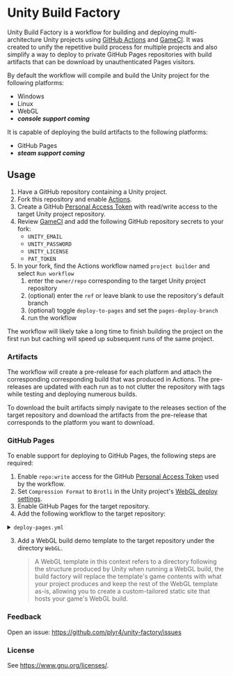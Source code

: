 # Unity Build Factory

Unity Build Factory is a workflow for building and deploying multi-architecture Unity projects using [GitHub Actions](https://docs.github.com/en/actions) and [GameCI](https://game.ci/docs/github/getting-started/).
It was created to unify the repetitive build process for multiple projects and also simplify a way to deploy to private GitHub Pages repositories with build artifacts that can be download by unauthenticated Pages visitors.

By default the workflow will compile and build the Unity project for the following platforms:
- Windows
- Linux
- WebGL
- _**console support coming**_

It is capable of deploying the build artifacts to the following platforms:
- GitHub Pages
- _**steam support coming**_

## Usage

1. Have a GitHub repository containing a Unity project.
1. Fork this repository and enable [Actions](https://docs.github.com/en/actions).
1. Create a GitHub [Personal Access Token](https://docs.github.com/en/authentication/keeping-your-account-and-data-secure/managing-your-personal-access-tokens) with read/write access to the target Unity project repository.
1. Review [GameCI](https://game.ci/docs/github/getting-started/) and add the following GitHub repository secrets to your fork:
   - `UNITY_EMAIL`
   - `UNITY_PASSWORD`
   - `UNITY_LICENSE`
   - `PAT_TOKEN`
1. In your fork, find the Actions workflow named  `project builder` and select `Run workflow` 
   1. enter the `owner/repo` corresponding to the target Unity project repository
   1. (optional) enter the `ref` or leave blank to use the repository's default branch
   1. (optional) toggle `deploy-to-pages` and set the `pages-deploy-branch`
   1. run the workflow

The workflow will likely take a long time to finish building the project on the first run but caching will speed up subsequent runs of the same project.

### Artifacts

The workflow will create a pre-release for each platform and attach the corresponding corresponding build that was produced in Actions. The pre-releases are updated with each run as to not clutter the repository with tags while testing and deploying numerous builds.

To download the built artifacts simply navigate to the releases section of the target repository and download the artifacts from the pre-release that corresponds to the platform you want to download.

### GitHub Pages
To enable support for deploying to GitHub Pages, the following steps are required:
1. Enable `repo:write` access for the GitHub [Personal Access Token](https://docs.github.com/en/authentication/keeping-your-account-and-data-secure/managing-your-personal-access-tokens) used by the workflow.
1. Set `Compression Format` to `Brotli` in the Unity project's [WebGL deploy settings](https://docs.unity3d.com/Manual/webgl-deploying.html).
1. Enable GitHub Pages for the target repository.
1. Add the following workflow to the target repository:
<details>
<summary><code>deploy-pages.yml</code></summary>

```yaml
name: deploy project to gh-pages

on:
  push:
    branches:
      - 'gh-pages'

permissions:
  contents: write
  pages: write
  id-token: write

concurrency:
  group: deploy
  cancel-in-progress: true

jobs:
  deploy:
    needs: read
    runs-on: ubuntu-latest
    environment:
      name: github-pages
      url: ${{ steps.deployment.outputs.page_url }}
    steps:
      - name: configure pages
        uses: actions/configure-pages@v2
      - name: upload pages build artifact
        uses: actions/upload-pages-artifact@v1
        with:
          path: .
      - name: deploy pages
        id: deployment
        uses: actions/deploy-pages@v1
```
</details>

3. Add a WebGL build demo template to the target repository under the directory `WebGL`. 
      
   > A WebGL template in this context refers to a directory following the structure produced by Unity when running a WebGL build, 
   > the build factory will replace the template's game contents with what your project produces and keep the rest of the WebGL 
   > template as-is, allowing you to create a custom-tailored static site that hosts your game's WebGL build.

### Feedback

Open an issue: <https://github.com/plyr4/unity-factory/issues>

### License

See <https://www.gnu.org/licenses/>.
